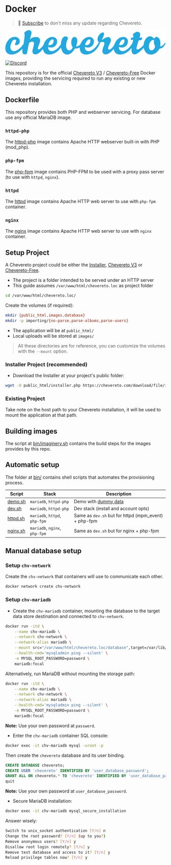 # Docker

> 🔔 [Subscribe](https://newsletter.chevereto.com/subscription?f=PmL892XuTdfErVq763PCycJQrvZ8PYc9JbsVUttqiPV1zXt6DDtf7lhepEStqE8LhGs8922ZYmGT7CYjMH5uSx23pL6Q) to don't miss any update regarding Chevereto.

![Chevereto](LOGO.svg)

[![Discord](https://img.shields.io/discord/759137550312407050?style=flat-square)](https://chv.to/discord)

This repository is for the official [Chevereto V3](https://chevereto.com/pricing) / [Chevereto-Free](https://github.com/chevereto/chevereto-free) Docker images, providing the servicing required to run any existing or new Chevereto installation.

## Dockerfile

This repository provides both PHP and webserver servicing. For database use any official MariaDB image.

### `httpd-php`

The [httpd-php](httpd-php/README.md) image contains Apache HTTP webserver built-in with PHP (mod_php).

### `php-fpm`

The [php-fpm](php-fpm/README.md) image contains PHP-FPM to be used with a proxy pass server (to use with `httpd`, `nginx`).

### `httpd`

The [httpd](httpd/README.md) image contains Apache HTTP web server to use with `php-fpm` container.

### `nginx`

The [nginx](nginx/README.md) image contains Apache HTTP web server to use with `nginx` container.

## Setup Project

A Chevereto project could be either the [Installer](https://github.com/chevereto/installer), [Chevereto V3](https://chevereto.com/pricing) or [Chevereto-Free](https://github.com/chevereto/chevereto-free).

* The project is a folder intended to be served under an HTTP server
* This guide assumes `/var/www/html/chevereto.loc` as project folder

```sh
cd /var/www/html/chevereto.loc/
```

Create the volumes (if required):

```sh
mkdir {public_html,images,database}
mkdir -p importing/{no-parse,parse-albums,parse-users}
```

* The application will be at `public_html/`
* Local uploads will be stored at `images/`

> All these directories are for reference, you can customize the volumes with the `--mount` option.

### Installer Project (recommended)

* Download the Installer at your project's public folder:

```sh
wget -O public_html/installer.php https://chevereto.com/download/file/installer
```

### Existing Project

Take note on the host path to your Chevereto installation, it will be used to mount the application at that path.

## Building images

The script at [bin/imaginery.sh](bin/imaginery.sh) contains the build steps for the images provides by this repo.

## Automatic setup

The folder at [bin/](bin/) contains shell scripts that automates the provisioning process.

| Script                   | Stack                         | Description                                                         |
| ------------------------ | ----------------------------- | ------------------------------------------------------------------- |
| [demo.sh](bin/demo.sh)   | `mariadb`, `httpd-php`        | Demo with [dummy data](https://github.com/chevereto/demo-importing) |
| [dev.sh](bin/dev.sh)     | `mariadb`, `httpd-php`        | Dev stack (install and account opts)                                |
| [httpd.sh](bin/httpd.sh) | `mariadb`, `httpd`, `php-fpm` | Same as `dev.sh` but for httpd (mpm_event) + php-fpm                |
| [nginx.sh](bin/nginx.sh) | `mariadb`, `nginx`, `php-fpm` | Same as `dev.sh` but for nginx + php-fpm                            |

## Manual database setup

### Setup `chv-network`

Create the `chv-network` that containers will use to communicate each other.

```sh
docker network create chv-network
```

### Setup `chv-mariadb`

* Create the `chv-mariadb` container, mounting the database to the target data store destination and connected to `chv-network`.

```sh
docker run -itd \
    --name chv-mariadb \
    --network chv-network \
    --network-alias mariadb \
    --mount src="/var/www/html/chevereto.loc/database",target=/var/lib/mysql,type=bind \
    --health-cmd='mysqladmin ping --silent' \
    -e MYSQL_ROOT_PASSWORD=password \
    mariadb:focal
```

Alternatively, run MariaDB without mounting the storage path:

```sh
docker run -itd \
    --name chv-mariadb \
    --network chv-network \
    --network-alias mariadb \
    --health-cmd='mysqladmin ping --silent' \
    -e MYSQL_ROOT_PASSWORD=password \
    mariadb:focal
```

**Note:** Use your own password at `password`.

* Enter the `chv-mariadb` container SQL console:

```sh
docker exec -it chv-mariadb mysql -uroot -p
```

Then create the `chevereto` database and its user binding.

```sql
CREATE DATABASE chevereto;
CREATE USER 'chevereto' IDENTIFIED BY 'user_database_password';
GRANT ALL ON chevereto.* TO 'chevereto' IDENTIFIED BY 'user_database_password';
quit
```

**Note:** Use your own password at `user_database_password`.

* Secure MariaDB installation:

```sh
docker exec -it chv-mariadb mysql_secure_installation
```

Answer wisely:

```sh
Switch to unix_socket authentication [Y/n] n
Change the root password? [Y/n] (up to you?)
Remove anonymous users? [Y/n] y
Disallow root login remotely? [Y/n] y
Remove test database and access to it? [Y/n] y
Reload privilege tables now? [Y/n] y
```
